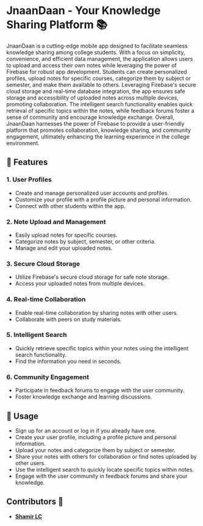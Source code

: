 # JnaanDaan - Your Knowledge Sharing Platform 📚

JnaanDaan is a cutting-edge mobile app designed to facilitate seamless knowledge sharing among college students. With a focus on simplicity, convenience, and efficient data management, the application allows users to upload and access their own notes while leveraging the power of Firebase for robust app development. Students can create personalized profiles, upload notes for specific courses, categorize them by subject or semester, and make them available to others. Leveraging Firebase's secure cloud storage and real-time database integration, the app ensures safe storage and accessibility of uploaded notes across multiple devices, promoting collaboration. The intelligent search functionality enables quick retrieval of specific topics within the notes, while feedback forums foster a sense of community and encourage knowledge exchange. Overall, JnaanDaan harnesses the power of Firebase to provide a user-friendly platform that promotes collaboration, knowledge sharing, and community engagement, ultimately enhancing the learning experience in the college environment.

## 🚀 Features

### 1. User Profiles
- Create and manage personalized user accounts and profiles.
- Customize your profile with a profile picture and personal information.
- Connect with other students within the app.

### 2. Note Upload and Management
- Easily upload notes for specific courses.
- Categorize notes by subject, semester, or other criteria.
- Manage and edit your uploaded notes.

### 3. Secure Cloud Storage
- Utilize Firebase's secure cloud storage for safe note storage.
- Access your uploaded notes from multiple devices.

### 4. Real-time Collaboration
- Enable real-time collaboration by sharing notes with other users.
- Collaborate with peers on study materials.

### 5. Intelligent Search
- Quickly retrieve specific topics within your notes using the intelligent search functionality.
- Find the information you need in seconds.

### 6. Community Engagement
- Participate in feedback forums to engage with the user community.
- Foster knowledge exchange and learning discussions.

## 📖 Usage
- Sign up for an account or log in if you already have one.
- Create your user profile, including a profile picture and personal information.
- Upload your notes and categorize them by subject or semester.
- Share your notes with others for collaboration or find notes uploaded by other users.
- Use the intelligent search to quickly locate specific topics within notes.
- Engage with the user community in feedback forums and share your knowledge.

## Contributors 🙌

- [**Shamir LC**](https://github.com/shamirmohammed)
